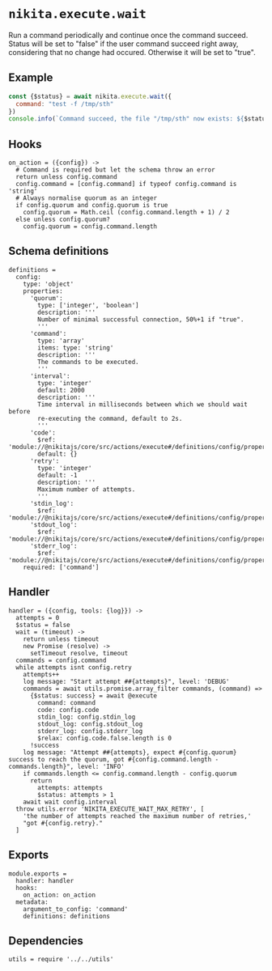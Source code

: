 
# `nikita.execute.wait`

Run a command periodically and continue once the command succeed. Status will be
set to "false" if the user command succeed right away, considering that no
change had occured. Otherwise it will be set to "true".   

## Example

```js
const {$status} = await nikita.execute.wait({
  command: "test -f /tmp/sth"
})
console.info(`Command succeed, the file "/tmp/sth" now exists: ${$status}`)
```

## Hooks

    on_action = ({config}) ->
      # Command is required but let the schema throw an error
      return unless config.command
      config.command = [config.command] if typeof config.command is 'string'
      # Always normalise quorum as an integer
      if config.quorum and config.quorum is true
        config.quorum = Math.ceil (config.command.length + 1) / 2
      else unless config.quorum?
        config.quorum = config.command.length

## Schema definitions

    definitions =
      config:
        type: 'object'
        properties:
          'quorum':
            type: ['integer', 'boolean']
            description: '''
            Number of minimal successful connection, 50%+1 if "true".
            '''
          'command':
            type: 'array'
            items: type: 'string'
            description: '''
            The commands to be executed.
            '''
          'interval':
            type: 'integer'
            default: 2000
            description: '''
            Time interval in milliseconds between which we should wait before
            re-executing the command, default to 2s.
            '''
          'code':
            $ref: 'module://@nikitajs/core/src/actions/execute#/definitions/config/properties/code'
            default: {}
          'retry':
            type: 'integer'
            default: -1
            description: '''
            Maximum number of attempts.
            '''
          'stdin_log':
            $ref: 'module://@nikitajs/core/src/actions/execute#/definitions/config/properties/stdin_log'
          'stdout_log':
            $ref: 'module://@nikitajs/core/src/actions/execute#/definitions/config/properties/stdout_log'
          'stderr_log':
            $ref: 'module://@nikitajs/core/src/actions/execute#/definitions/config/properties/stderr_log'
        required: ['command']

## Handler

    handler = ({config, tools: {log}}) ->
      attempts = 0
      $status = false
      wait = (timeout) ->
        return unless timeout
        new Promise (resolve) ->
          setTimeout resolve, timeout
      commands = config.command
      while attempts isnt config.retry
        attempts++
        log message: "Start attempt ##{attempts}", level: 'DEBUG'
        commands = await utils.promise.array_filter commands, (command) =>
          {$status: success} = await @execute
            command: command
            code: config.code
            stdin_log: config.stdin_log
            stdout_log: config.stdout_log
            stderr_log: config.stderr_log
            $relax: config.code.false.length is 0
          !success
        log message: "Attempt ##{attempts}, expect #{config.quorum} success to reach the quorum, got #{config.command.length - commands.length}", level: 'INFO'
        if commands.length <= config.command.length - config.quorum
          return
            attempts: attempts
            $status: attempts > 1
        await wait config.interval
      throw utils.error 'NIKITA_EXECUTE_WAIT_MAX_RETRY', [
        'the number of attempts reached the maximum number of retries,'
        "got #{config.retry}."
      ]

## Exports

    module.exports =
      handler: handler
      hooks:
        on_action: on_action
      metadata:
        argument_to_config: 'command'
        definitions: definitions

## Dependencies

    utils = require '../../utils'
